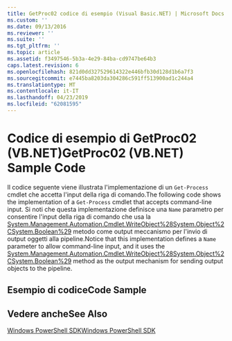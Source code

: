 ```yaml
---
title: GetProc02 codice di esempio (Visual Basic.NET) | Microsoft Docs
ms.custom: ''
ms.date: 09/13/2016
ms.reviewer: ''
ms.suite: ''
ms.tgt_pltfrm: ''
ms.topic: article
ms.assetid: f3497546-5b3a-4e29-84ba-cd9747be64b3
caps.latest.revision: 6
ms.openlocfilehash: 821d0dd327529614322e446bfb30d128d1b6a7f3
ms.sourcegitcommit: e7445ba8203da304286c591ff513900ad1c244a4
ms.translationtype: MT
ms.contentlocale: it-IT
ms.lasthandoff: 04/23/2019
ms.locfileid: "62081595"
---
```

# <a name="getproc02-vbnet-sample-code"></a><span data-ttu-id="f4c1f-102">Codice di esempio di GetProc02 (VB.NET)</span><span class="sxs-lookup"><span data-stu-id="f4c1f-102">GetProc02 (VB.NET) Sample Code</span></span>

<span data-ttu-id="f4c1f-103">Il codice seguente viene illustrata l'implementazione di un `Get-Process` cmdlet che accetta l'input della riga di comando.</span><span class="sxs-lookup"><span data-stu-id="f4c1f-103">The following code shows the implementation of a `Get-Process` cmdlet that accepts command-line input.</span></span> <span data-ttu-id="f4c1f-104">Si noti che questa implementazione definisce una `Name` parametro per consentire l'input della riga di comando che usa la [System.Management.Automation.Cmdlet.WriteObject%28System.Object%2CSystem.Boolean%29](/dotnet/api/System.Management.Automation.Cmdlet.WriteObject%28System.Object%2CSystem.Boolean%29) metodo come output meccanismo per l'invio di output oggetti alla pipeline.</span><span class="sxs-lookup"><span data-stu-id="f4c1f-104">Notice that this implementation defines a `Name` parameter to allow command-line input, and it uses the [System.Management.Automation.Cmdlet.WriteObject%28System.Object%2CSystem.Boolean%29](/dotnet/api/System.Management.Automation.Cmdlet.WriteObject%28System.Object%2CSystem.Boolean%29) method as the output mechanism for sending output objects to the pipeline.</span></span>

## <a name="code-sample"></a><span data-ttu-id="f4c1f-105">Esempio di codice</span><span class="sxs-lookup"><span data-stu-id="f4c1f-105">Code Sample</span></span>

<!-- TODO!!!: review snippet reference  [!CODE [Msh_samplesgetproc02#getproc02vball](Msh_samplesgetproc02#getproc02vball)]  -->

## <a name="see-also"></a><span data-ttu-id="f4c1f-106">Vedere anche</span><span class="sxs-lookup"><span data-stu-id="f4c1f-106">See Also</span></span>

[<span data-ttu-id="f4c1f-107">Windows PowerShell SDK</span><span class="sxs-lookup"><span data-stu-id="f4c1f-107">Windows PowerShell SDK</span></span>](../windows-powershell-reference.md)